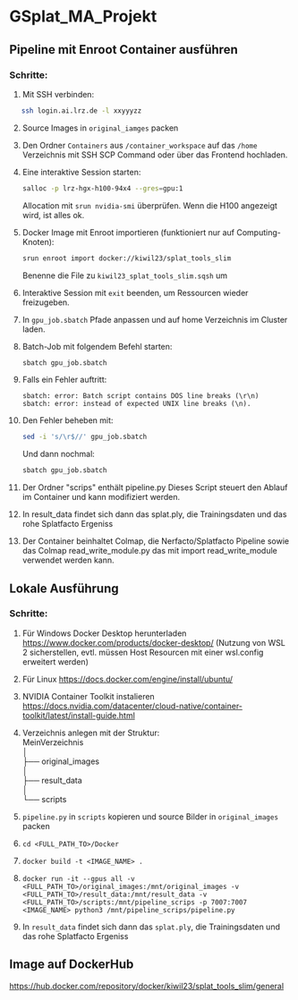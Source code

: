 # GSplat_MA_Projekt

## Pipeline mit Enroot Container ausführen

### Schritte:

1. Mit SSH verbinden:
```bash
   ssh login.ai.lrz.de -l xxyyyzz
   ```  

2. Source Images in `original_iamges` packen  
   

3. Den Ordner `Containers` aus `/container_workspace` auf das `/home` Verzeichnis mit SSH SCP Command oder über das Frontend hochladen.  


4. Eine interaktive Session starten:
   ```bash
   salloc -p lrz-hgx-h100-94x4 --gres=gpu:1
   ```  
   Allocation mit `srun nvidia-smi` überprüfen. Wenn die H100 angezeigt wird, ist alles ok.  

5. Docker Image mit Enroot importieren (funktioniert nur auf Computing-Knoten):
   ```bash
   srun enroot import docker://kiwil23/splat_tools_slim
   ```
   Benenne die File zu `kiwil23_splat_tools_slim.sqsh` um  

6. Interaktive Session mit `exit` beenden, um Ressourcen wieder freizugeben.  

8. In `gpu_job.sbatch` Pfade anpassen und auf home Verzeichnis im Cluster laden.  

9. Batch-Job mit folgendem Befehl starten:
   ```bash
   sbatch gpu_job.sbatch
   ```  

10. Falls ein Fehler auftritt:
    ```
    sbatch: error: Batch script contains DOS line breaks (\r\n)
    sbatch: error: instead of expected UNIX line breaks (\n).
    ```  

11. Den Fehler beheben mit:
    ```bash
    sed -i 's/\r$//' gpu_job.sbatch
    ```
    Und dann nochmal:
    ```bash
    sbatch gpu_job.sbatch
    ```  

12. Der Ordner "scrips" enthält pipeline.py Dieses Script steuert den Ablauf im Container und kann modifiziert werden.  
13. In result_data findet sich dann das splat.ply, die Trainingsdaten und das rohe Splatfacto Ergeniss  
14. Der Container beinhaltet Colmap, die Nerfacto/Splatfacto Pipeline sowie das Colmap read_write_module.py das mit import read_write_module verwendet werden kann.  

## Lokale Ausführung
### Schritte:
1. Für Windows Docker Desktop herunterladen https://www.docker.com/products/docker-desktop/ (Nutzung von WSL 2 sicherstellen, evtl. müssen Host Resourcen mit einer wsl.config erweitert werden)  
2. Für Linux https://docs.docker.com/engine/install/ubuntu/  
3. NVIDIA Container Toolkit instalieren https://docs.nvidia.com/datacenter/cloud-native/container-toolkit/latest/install-guide.html  
4. Verzeichnis anlegen mit der Struktur:  
MeinVerzeichnis  
│  
├── original_images  
│  
├── result_data  
│  
└── scripts  

5. `pipeline.py` in `scripts` kopieren und source Bilder in `original_images` packen
   
6. `cd <FULL_PATH_TO>/Docker`  
7. `docker build -t <IMAGE_NAME> .`  
8. `docker run -it --gpus all -v <FULL_PATH_TO>/original_images:/mnt/original_images -v <FULL_PATH_TO>/result_data:/mnt/result_data -v <FULL_PATH_TO>/scripts:/mnt/pipeline_scrips -p 7007:7007 <IMAGE_NAME> python3 /mnt/pipeline_scrips/pipeline.py  `  
9. In `result_data` findet sich dann das `splat.ply`, die Trainingsdaten und das rohe Splatfacto Ergeniss

## Image auf DockerHub
 https://hub.docker.com/repository/docker/kiwil23/splat_tools_slim/general
